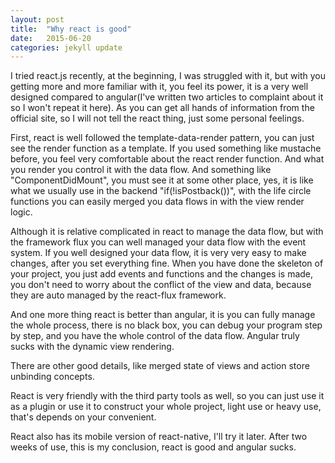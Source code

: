 ```yaml
---
layout: post
title:  "Why react is good"
date:   2015-06-20
categories: jekyll update
---
```


I tried react.js recently, at the beginning, I was struggled with it, but with you getting more and more familiar with it,
you feel its power, it is a very well designed compared to angular(I've written two articles to complaint about it so I
won't repeat it here). As you can get all hands of information from the official site, so I will not tell the react thing,
just some personal feelings.

First, react is well followed the template-data-render pattern, you can just see the render function as a template. If
you used something like mustache before, you feel very comfortable about the react render function. And what you render
you control it with the data flow. And something like "ComponentDidMount", you must see it at some other place, yes, it is
like what we usually use in the backend "if(!isPostback())", with the life circle functions you can easily merged you data
flows in with the view render logic.

Although it is relative complicated in react to manage the data flow, but with the framework flux you can well managed
your data flow with the event system. If you well designed your data flow, it is very very easy to make changes, after
you set everything fine. When you have done the skeleton of your project, you just add events and functions and the changes
is made, you don't need to worry about the conflict of the view and data, because they are auto managed by the react-flux
framework.

And one more thing react is better than angular, it is you can fully manage the whole process, there is no black box, you
can debug your program step by step, and you have the whole control of the data flow. Angular truly sucks with the dynamic
view rendering.

There are other good details, like merged state of views and action store unbinding concepts.

React is very friendly with the third party tools as well, so you can just use it as a plugin or use it to construct your
whole project, light use or heavy use, that's depends on your convenient.

React also has its mobile version of react-native, I'll try it later. After two weeks of use, this is my conclusion,
react is good and angular sucks.